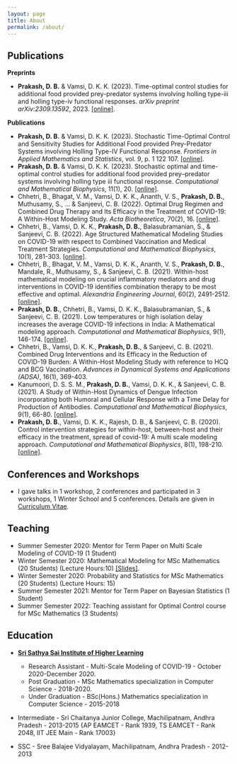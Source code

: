```yaml
---
layout: page
title: About
permalink: /about/
---
```


Publications
------------

**Preprints**

*   **Prakash, D. B.** & Vamsi, D. K. K. (2023). Time-optimal control studies for additional food provided prey-predator systems involving holling type-iii and holling type-iv functional responses. _arXiv preprint arXiv:2309.13592_, 2023. [\[online\]](https://doi.org/10.48550/arXiv.2309.13592).

**Publications**

*   **Prakash, D. B.** & Vamsi, D. K. K. (2023). Stochastic Time-Optimal Control and Sensitivity Studies for Additional Food provided Prey-Predator Systems involving Holling Type-IV Functional Response. _Frontiers in Applied Mathematics and Statistics_, vol. 9, p. 1 122 107. [\[online\]](https://doi.org/10.3389/fams.2023.1122107).
*   **Prakash, D. B.** & Vamsi, D. K. K. (2023). Stochastic optimal and time-optimal control studies for additional food provided prey–predator systems involving holling type iii functional response. _Computational and Mathematical Biophysics_, 11(1), 20. [\[online\]](https://doi.org/10.1515/cmb-2022-0144).
*   Chhetri, B., Bhagat, V. M., Vamsi, D. K. K., Ananth, V. S., **Prakash, D. B.**, Muthusamy, S., ... & Sanjeevi, C. B. (2022). Optimal Drug Regimen and Combined Drug Therapy and Its Efficacy in the Treatment of COVID-19: A Within-Host Modeling Study. _Acta Biotheoretica_, 70(2), 16. [\[online\]](https://doi.org/10.1007/s10441-022-09440-8).
*   Chhetri, B., Vamsi, D. K. K., **Prakash, D. B.**, Balasubramanian, S., & Sanjeevi, C. B. (2022). Age Structured Mathematical Modeling Studies on COVID-19 with respect to Combined Vaccination and Medical Treatment Strategies. _Computational and Mathematical Biophysics_, 10(1), 281-303. [\[online\]](https://doi.org/10.1515/cmb-2022-0143).
*   Chhetri, B., Bhagat, V. M., Vamsi, D. K. K., Ananth, V. S., **Prakash, D. B.**, Mandale, R., Muthusamy, S., & Sanjeevi, C. B. (2021). Within-host mathematical modeling on crucial inflammatory mediators and drug interventions in COVID-19 identifies combination therapy to be most effective and optimal. _Alexandria Engineering Journal_, 60(2), 2491-2512. [\[online\]](https://doi.org/10.1016/j.aej.2020.12.011).
*   **Prakash, D. B.**, Chhetri, B., Vamsi, D. K. K., Balasubramanian, S., & Sanjeevi, C. B. (2021). Low temperatures or high isolation delay increases the average COVID-19 infections in India: A Mathematical modeling approach. _Computational and Mathematical Biophysics_, 9(1), 146-174. [\[online\]](https://doi.org/10.1515/cmb-2020-0122).
*   Chhetri, B., Vamsi, D. K. K., **Prakash, D. B.**, & Sanjeevi, C. B. (2021). Combined Drug Interventions and its Efficacy in the Reduction of COVID-19 Burden: A Within-Host Modeling Study with reference to HCQ and BCG Vaccination. _Advances in Dynamical Systems and Applications (ADSA)_, 16(1), 369-403.
*   Kanumoori, D. S. S. M., **Prakash, D. B.**, Vamsi, D. K. K., & Sanjeevi, C. B. (2021). A Study of Within-Host Dynamics of Dengue Infection incorporating both Humoral and Cellular Response with a Time Delay for Production of Antibodies. _Computational and Mathematical Biophysics_, 9(1), 66-80. [\[online\]](https://doi.org/10.1515/cmb-2020-0118).
*   **Prakash, D. B.**, Vamsi, D. K. K., Rajesh, D. B., & Sanjeevi, C. B. (2020). Control intervention strategies for within-host, between-host and their efficacy in the treatment, spread of covid-19: A multi scale modeling approach. _Computational and Mathematical Biophysics_, 8(1), 198-210. [\[online\]](https://doi.org/10.1515/cmb-2020-0111).

Conferences and Workshops
-------------------------

*   I gave talks in 1 workshop, 2 conferences and participated in 3 workshops, 1 Winter School and 5 conferences. Details are given in [Curriculum Vitae](CV.pdf).

Teaching
--------

*   Summer Semester 2020: Mentor for Term Paper on Multi Scale Modeling of COVID-19 (1 Student)
*   Winter Semester 2020: Mathematical Modeling for MSc Mathematics (20 Students) (Lecture Hours:10) [\[Slides\]](https://drive.google.com/file/d/1Bv8LqMWEv8_b_148_e-zUoQHVCZPd6VA/view?usp=sharing).
*   Winter Semester 2020: Probability and Statistics for MSc Mathematics (20 Students) (Lecture Hours: 15)
*   Summer Semester 2021: Mentor for Term Paper on Bayesian Statistics (1 Student)
*   Summer Semester 2022: Teaching assistant for Optimal Control course for MSc Mathematics (3 Students)

Education
---------

*   [**Sri Sathya Sai Institute of Higher Learning**](https://www.sssihl.edu.in/)
    
    *   Research Assistant - Multi-Scale Modeling of COVID-19 - October 2020-December 2020.
    *   Post Graduation - MSc Mathematics specialization in Computer Science - 2018-2020.
    *   Under Graduation - BSc(Hons.) Mathematics specialization in Computer Science - 2015-2018
*   Intermediate - Sri Chaitanya Junior College, Machilipatnam, Andhra Pradesh - 2013-2015 {AP EAMCET - Rank 1939, TS EAMCET - Rank 2048, IIT JEE Main - Rank 17003}
    
*   SSC - Sree Balajee Vidyalayam, Machilipatnam, Andhra Pradesh - 2012-2013
